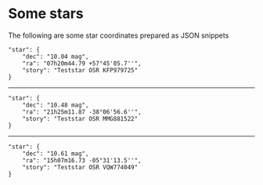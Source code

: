 # Some stars
The following are some star coordinates prepared as JSON snippets

    "star": {
        "dec": "10.04 mag",
        "ra": "07h20m44.79 +57°45'05.7''",
        "story": "Teststar OSR KFP979725"
    }
---
    "star": {
        "dec": "10.48 mag",
        "ra": "21h25m11.87 -38°06'56.6''",
        "story": "Teststar OSR MMG881522"
    }
---
    "star": {
        "dec": "10.61 mag",
        "ra": "15h07m16.73 -05°31'13.5''",
        "story": "Teststar OSR VQW774049"
    }
